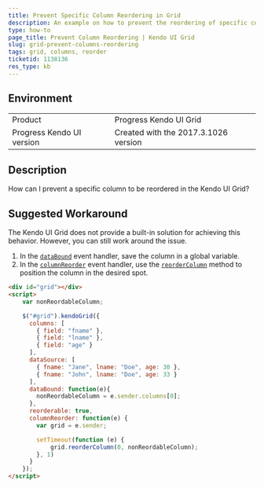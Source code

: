 ```yaml
---
title: Prevent Specific Column Reordering in Grid
description: An example on how to prevent the reordering of specific columns in the Kendo UI Grid.
type: how-to
page_title: Prevent Column Reordering | Kendo UI Grid
slug: grid-prevent-columns-reordering
tags: grid, columns, reorder
ticketid: 1138136
res_type: kb
---
```


## Environment

<table>
 <tr>
  <td>Product</td>
  <td>Progress Kendo UI Grid</td>
 </tr>
 <tr>
  <td>Progress Kendo UI version</td>
  <td>Created with the 2017.3.1026 version</td>
 </tr>
</table>

## Description

How can I prevent a specific column to be reordered in the Kendo UI Grid?

## Suggested Workaround

The Kendo UI Grid does not provide a built-in solution for achieving this behavior. However, you can still work around the issue.

1. In the [`dataBound`](https://docs.telerik.com/kendo-ui/api/javascript/ui/grid#events-dataBound) event handler, save the column in a global variable.
1. In the [`columnReorder`](https://docs.telerik.com/kendo-ui/api/javascript/ui/grid#events-columnReorder) event handler, use the [`reorderColumn`](https://docs.telerik.com/kendo-ui/api/javascript/ui/grid#methods-reorderColumn) method to position the column in the desired spot.

```html
<div id="grid"></div>
<script>
	var nonReordableColumn;  

	$("#grid").kendoGrid({
	  columns: [
	    { field: "fname" },
	    { field: "lname" },
	    { field: "age" }
	  ],
	  dataSource: [
	    { fname: "Jane", lname: "Doe", age: 30 },
	    { fname: "John", lname: "Doe", age: 33 }
	  ],
	  dataBound: function(e){
	    nonReordableColumn = e.sender.columns[0];
	  },
	  reorderable: true,
	  columnReorder: function(e) {
	    var grid = e.sender;

	    setTimeout(function (e) {
	        grid.reorderColumn(0, nonReordableColumn);
	    }, 1)
	  }
	});
</script>
```
